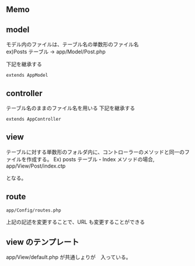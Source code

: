 ## Memo

## model

モデル内のファイルは、テーブル名の単数形のファイル名  
ex)Posts テーブル -> app/Model/Post.php

下記を継承する

```
extends AppModel
```

## controller

テーブル名のままのファイル名を用いる
下記を継承する

```
extends AppController
```

## view

テーブルに対する単数形のフォルダ内に、コントローラーのメソッドと同一のファイルを作成する。
Ex) posts テーブル・Index メソッドの場合, app/View/Post/index.ctp

となる。

## route

```
app/Config/routes.php
```

上記の記述を変更することで、URL も変更することができる

## view のテンプレート

app/View/default.php
が共通しょりが　入っている。
